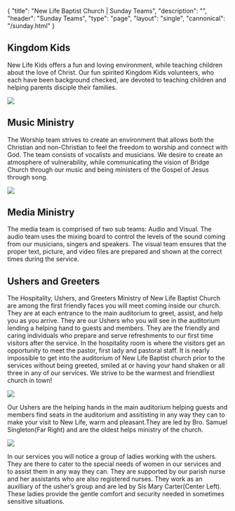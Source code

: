 {
	"title": "New Life Baptist Church | Sunday Teams",
	"description": "",
	"header": "Sunday Teams",
	"type": "page",
	"layout": "single",
	"cannonical": "/sunday.html"
}
<section class="interior-section">
	<div class="container">
		<div class="row">
			<div class="col-md-6">
				<h2>Kingdom Kids</h2>
				<p>New Life Kids offers a fun and loving environment, while teaching children about the love of Christ. Our fun spirited Kingdom Kids volunteers, who each have been background checked, are devoted to teaching children and helping parents disciple their families.</p>
			</div>
			<div class="col-md-6">
				<img src="/images/ministry/kids1.png">	
			</div>
		</div>
	</div>
</section>
<!-- <section class="interior-section">
	<div class="container">
		<div class="row">
			<div class="col-md-6">
			</div>
			<div class="col-md-6">
				<h2>New Life Nursery</h2>
			</div>
		</div>
	</div>
</section> -->
<section class="interior-section">
	<div class="container">	
		<div class="row">
			<div class="col-md-6">
			<h2>Music Ministry</h2>
			<p>The Worship team strives to create an environment that allows both the Christian and non-Christian to feel the freedom to worship and connect with God. The team consists of vocalists and musicians. We desire to create an atmosphere of vulnerability, while communicating the vision of Bridge Church through our music and being ministers of the Gospel of Jesus through song.</p>
			</div>
			<div class="col-md-6">	
				<img src="/images/ministry/worshipTeam.jpg">
			</div>
		</div>
	</div>
</section>
<section class="interior-section">
	<div class="container">	
		<div class="row">
			<div class="col-md-6">
				<div class="section-icon with-border">
					<i class="icon-mixer-2"></i>
				</div>	
			</div>
			<div class="col-md-6">
				<h2>Media Ministry</h2>
				<p>
					The media team is comprised of two sub teams: Audio and Visual. The audio team uses the mixing board to control the levels of the sound coming from our musicians, singers and speakers. The visual team ensures that the proper text, picture, and video files are prepared and shown at the correct times during the service.
				</p>	
			</div>
		</div>
	</div>
</section>
<section class="interior-section">
	<div class="container">
		<div class="row">
    	<div class="col-md-12">
				<h2>Ushers and Greeters</h2>
				<p>The Hospitality, Ushers, and Greeters Ministry of New Life Baptist Church are among the first friendly faces you will meet coming inside our church. They are at each entrance to the main auditorium to greet, assist, and help you as you arrive. They are our Ushers who you will see in the auditorium lending a helping hand to guests and members. They are the friendly and caring individuals who prepare and serve refreshments to our first time visitors after the service.  In the hospitality room is where the visitors get an opportunity to meet the pastor, first lady and pastoral staff.  It is nearly impossible to get into the auditorium of New Life Baptist church prior to the services without being greeted, smiled at or having your hand shaken or all three in any of our services.  We strive to be the warmest and friendliest church in town!</p>
			</div>
			<div class="col-md-6">
				<img src="/images/ministry/ushersMen.jpg">
				<p>Our Ushers are the helping hands in the main auditorium helping guests and members find seats in the auditorium and assitisting in any way they can to make your visit to New Life, warm and pleasant.They are led by Bro. Samuel Singleton(Far Right) and are the oldest helps ministry of the church.</p>
			</div>
			<div class="col-md-6">
				<img src="/images/ministry/UshersWomen.JPG">
				<p>In our services you will notice a group of ladies working with the ushers. They are there to cater to the special needs of women in our services and to assist them in any way they can. They are supported by our parish nurse and her assistants who are also registered nurses.
				They work as an auxilliary of the usher’s group and are led by Sis Mary Carter(Center Left). These ladies provide the gentle comfort and security needed in sometimes sensitive situations.</p>
			</div>
    </div>
	</div>
</section>

